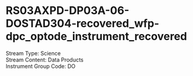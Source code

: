 # RS03AXPD-DP03A-06-DOSTAD304-recovered_wfp-dpc_optode_instrument_recovered

Stream Type: Science<br>
Stream Content: Data Products<br>
Instrument Group Code: DO<br>
